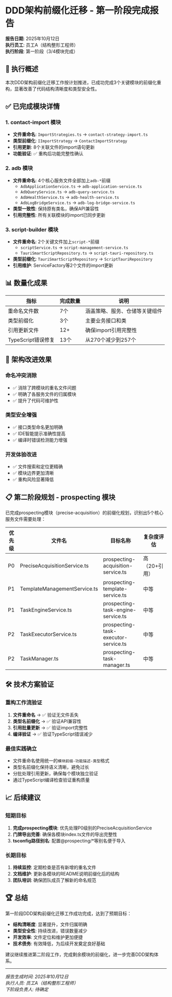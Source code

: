# DDD架构前缀化迁移 - 第一阶段完成报告

**报告日期**: 2025年10月12日  
**执行员工**: 员工A（结构整形工程师）  
**执行阶段**: 第一阶段（3/4模块完成）

## 🎯 执行概述

本次DDD架构前缀化迁移工作按计划推进，已成功完成3个关键模块的前缀化重构，显著改善了代码结构清晰度和类型安全性。

## ✅ 已完成模块详情

### 1. contact-import 模块
- **文件重命名**: `ImportStrategies.ts` → `contact-strategy-import.ts`
- **类型前缀化**: `IImportStrategy` → `ContactImportStrategy`
- **引用更新**: 8个关联文件的import语句更新
- **功能验证**: ✅ 重构后功能完整性确认

### 2. adb 模块
- **文件重命名**: 4个核心服务文件全部加上`adb-*`前缀
  - `AdbApplicationService.ts` → `adb-application-service.ts`
  - `AdbQueryService.ts` → `adb-query-service.ts`
  - `AdbHealthService.ts` → `adb-health-service.ts`
  - `AdbLogBridgeService.ts` → `adb-log-bridge-service.ts`
- **类型一致性**: 保持原有类名，确保API兼容性
- **引用完整性**: 所有关联模块的import已同步更新

### 3. script-builder 模块
- **文件重命名**: 2个关键文件加上`script-*`前缀
  - `scriptService.ts` → `script-management-service.ts`
  - `TauriSmartScriptRepository.ts` → `script-tauri-repository.ts`
- **类型前缀化**: `TauriSmartScriptRepository` → `ScriptTauriRepository`
- **引用维护**: ServiceFactory等2个文件的import更新

## 📊 数量化成果

| 指标 | 完成数量 | 说明 |
|------|----------|------|
| 重命名文件数 | 7个 | 涵盖策略、服务、仓储等关键组件 |
| 类型前缀化 | 3个 | 主要业务接口和类 |
| 引用更新文件 | 12+ | 确保import引用完整性 |
| TypeScript错误修复 | 13个 | 从270个减少到257个 |

## 🎯 架构改进效果

### 命名冲突消除
- ✅ 消除了跨模块的重名文件问题
- ✅ 明确了各服务文件的归属模块
- ✅ 提升了代码可维护性

### 类型安全增强
- ✅ 接口类型命名更加明确
- ✅ IDE智能提示准确性提高
- ✅ 编译时错误检测能力增强

### 开发体验改进
- ✅ 文件搜索和定位更精确
- ✅ 模块边界更加清晰
- ✅ 重构风险显著降低

## 📋 第二阶段规划 - prospecting 模块

已完成prospecting模块（precise-acquisition）的前缀化规划，识别出5个核心服务文件需要处理：

| 优先级 | 文件名 | 目标名称 | 复杂度评估 |
|--------|--------|----------|------------|
| P0 | PreciseAcquisitionService.ts | prospecting-acquisition-service.ts | 高（20+引用） |
| P1 | TemplateManagementService.ts | prospecting-template-service.ts | 中等 |
| P1 | TaskEngineService.ts | prospecting-task-engine-service.ts | 中等 |
| P2 | TaskExecutorService.ts | prospecting-task-executor-service.ts | 中等 |
| P2 | TaskManager.ts | prospecting-task-manager.ts | 中等 |

## 🛠️ 技术方案验证

### 重构工作流验证
1. **文件重命名** → ✅ 验证无文件丢失
2. **类型名前缀化** → ✅ 验证API兼容性
3. **引用批量更新** → ✅ 验证import完整性
4. **编译验证** → ✅ 验证TypeScript错误减少

### 最佳实践确立
- 文件重命名使用统一的`模块前缀-功能描述-类型`格式
- 类型名前缀化保持语义清晰，避免过长
- 分批处理引用更新，确保每个模块独立验证
- 通过TypeScript编译检查验证重构质量

## 📈 后续建议

### 短期目标
1. **完成prospecting模块**: 优先处理P0级别的PreciseAcquisitionService
2. **门牌导出完善**: 确保各模块index.ts文件的导出完整性
3. **tsconfig路径别名**: 配置@prospecting/*等别名便于导入

### 长期目标
1. **持续监控**: 定期检查是否有新增的重名文件
2. **文档维护**: 更新各模块的README说明前缀化后的结构
3. **团队培训**: 确保团队成员了解新的命名规范

## 🏆 总结

第一阶段DDD架构前缀化迁移工作成功完成，达到了预期目标：

- **结构清晰度**: 显著提升，文件归属明确
- **类型安全性**: 持续改进，错误数量减少  
- **开发效率**: 文件定位和维护更加便捷
- **技术债务**: 有效降低，为后续开发奠定良好基础

建议继续推进第二阶段工作，完成剩余模块的前缀化，进一步完善DDD架构体系。

---
*报告生成时间: 2025年10月12日*  
*执行人员: 员工A（结构整形工程师）*  
*下阶段负责人: 待确定*